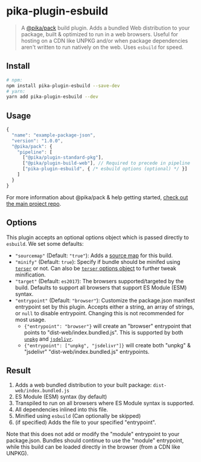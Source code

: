 # pika-plugin-esbuild

> A [@pika/pack](https://github.com/pikapkg/pack) build plugin.
> Adds a bundled Web distribution to your package, built & optimized to run in a web browsers. Useful for hosting on a CDN like UNPKG and/or when package dependencies aren't written to run natively on the web.
> Uses `esbuild` for speed.


## Install

```sh
# npm:
npm install pika-plugin-esbuild --save-dev
# yarn:
yarn add pika-plugin-esbuild --dev
```


## Usage

```js
{
  "name": "example-package-json",
  "version": "1.0.0",
  "@pika/pack": {
    "pipeline": [
      ["@pika/plugin-standard-pkg"],
      ["@pika/plugin-build-web"], // Required to precede in pipeline
      ["pika-plugin-esbuild", { /* esbuild options (optional) */ }]
    ]
  }
}
```

For more information about @pika/pack & help getting started, [check out the main project repo](https://github.com/pikapkg/pack).

## Options

This plugin accepts an optional options object which is passed directly to `esbuild`. We set some defaults:

- `"sourcemap"` (Default: `"true"`): Adds a [source map](https://www.html5rocks.com/en/tutorials/developertools/sourcemaps/) for this build.
- `"minify"` (Default: `true`): Specify if bundle should be minifed using [`terser`](https://github.com/terser-js/terser) or not. Can also be [`terser` options object](https://github.com/terser-js/terser#minify-options) to further tweak minification.
- `"target"` (Default: `es2017`): The browsers supported/targeted by the build. Defaults to support all browsers that support ES Module (ESM) syntax.
- `"entrypoint"` (Default: `"browser"`): Customize the package.json manifest entrypoint set by this plugin. Accepts either a string, an array of strings, or `null` to disable entrypoint. Changing this is not recommended for most usage.
  - `{"entrypoint": "browser"}` will create an "browser" entrypoint that points to "dist-web/index.bundled.js". This is supported by both [`unpkg`](https://unpkg.com) and [`jsdelivr`](https://jsdelivr.com).
  - `{"entrypoint": ["unpkg", "jsdelivr"]}` will create both "unpkg" & "jsdelivr" "dist-web/index.bundled.js" entrypoints.

## Result

1. Adds a web bundled distribution to your built package: `dist-web/index.bundled.js`
  1. ES Module (ESM) syntax (by default)
  1. Transpiled to run on all browsers where ES Module syntax is supported.
  1. All dependencies inlined into this file.
  1. Minified using `esbuild` (Can optionally be skipped)
  1. (if specified) Adds the file to your specified "entrypoint".

Note that this does not add or modify the "module" entrypoint to your package.json. Bundles should continue to use the "module" entrypoint, while this build can be loaded directly in the browser (from a CDN like UNPKG).
